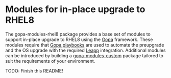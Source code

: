 # Modules for in-place upgrade to RHEL8

The gopa-modules-rhel8 package provides a base set of modules to support in-place upgrade to RHEL8 using the [Gopa](https://github.com/swapdisk/gopa) framework. These modules require that [Gopa playbooks](https://github.com/swapdisk/gopa-playbooks) are used to automate the preupgrade and the OS upgrade with the required [Leapp](https://leapp.readthedocs.io/en/latest/) integration. Additional modules can be introduced by building a [gopa-modules-custom](https://github.com/swapdisk/gopa-modules-custom) package tailored to suit the requirements of your environment.

TODO: Finish this README!
